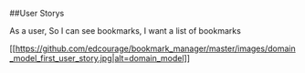 ##User Storys

As a user,
So I can see bookmarks,
I want a list of bookmarks

[[https://github.com/edcourage/bookmark_manager/master/images/domain_model_first_user_story.jpg|alt=domain_model]]
